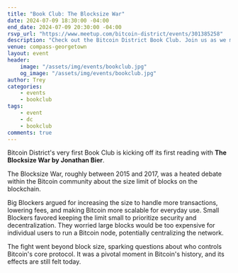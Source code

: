 ```yaml
---
title: "Book Club: The Blocksize War"
date: 2024-07-09 18:30:00 -04:00
end_date: 2024-07-09 20:30:00 -04:00
rsvp_url: "https://www.meetup.com/bitcoin-district/events/301385258"
description: "Check out the Bitcoin District Book Club. Join us as we meet every month to dive into new and exciting rabbit holes through reading Bitcoin related books!"
venue: compass-georgetown
layout: event
header:
    image: "/assets/img/events/bookclub.jpg"
    og_image: "/assets/img/events/bookclub.jpg"
author: Trey
categories:
    - events
    - bookclub
tags:
    - event
    - dc
    - bookclub
comments: true
---
```


Bitcoin District's very first Book Club is kicking off its first reading with **The Blocksize War by Jonathan Bier**.  

The Blocksize War, roughly between 2015 and 2017, was a heated debate within the Bitcoin community about the size limit of blocks on the blockchain.  

Big Blockers argued for increasing the size to handle more transactions, lowering fees, and making Bitcoin more scalable for everyday use.
Small Blockers favored keeping the limit small to prioritize security and decentralization. They worried large blocks would be too expensive for individual users to run a Bitcoin node, potentially centralizing the network.  

The fight went beyond block size, sparking questions about who controls Bitcoin's core protocol. It was a pivotal moment in Bitcoin's history, and its effects are still felt today.  
